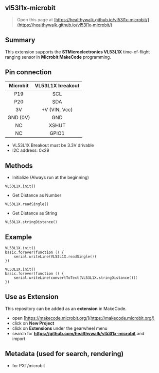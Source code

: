 ## vl53l1x-microbit

> Open this page at [https://healthywalk.github.io/vl53l1x-microbit/](https://healthywalk.github.io/vl53l1x-microbit/)

## Summary
This extension supports the __STMicroelectronics VL53L1X__ time-of-flight ranging sensor in __Microbit MakeCode__ programming.

## Pin connection

Microbit | VL53L1X breakout
:--------: | :---------:
P19  |  SCL
P20  |  SDA
3V  |  +V (VIN, Vcc)
GND (0V)  |  GND
NC  |  XSHUT
NC  |  GPIO1

* VL53L1X Breakout must be 3.3V drivable
* I2C address: 0x29


## Methods
* Initialize    (Always run at the beginning)
```
VL53L1X.init()
```

* Get Distance as Number
```
VL53L1X.readSingle()
```

* Get Distance as String
```
VL53L1X.stringDistance()
```


## Example
```blocks
VL53L1X.init()
basic.forever(function () {
    serial.writeLine(VL53L1X.readSingle())
})
```
```blocks
VL53L1X.init()
basic.forever(function () {
    serial.writeLine(convertToText(VL53L1X.stringDistance()))
})
```

## Use as Extension

This repository can be added as an **extension** in MakeCode.

* open [https://makecode.microbit.org/](https://makecode.microbit.org/)
* click on **New Project**
* click on **Extensions** under the gearwheel menu
* search for **https://github.com/healthywalk/vl53l1x-microbit** and import


## Metadata (used for search, rendering)

* for PXT/microbit
<script src="https://makecode.com/gh-pages-embed.js"></script><script>makeCodeRender("{{ site.makecode.home_url }}", "{{ site.github.owner_name }}/{{ site.github.repository_name }}");</script>
